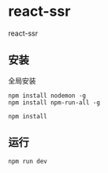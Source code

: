 # react-ssr
react-ssr

## 安装
全局安装
```
npm install nodemon -g
npm install npm-run-all -g
```

```
npm install
```

## 运行
```
npm run dev
```
